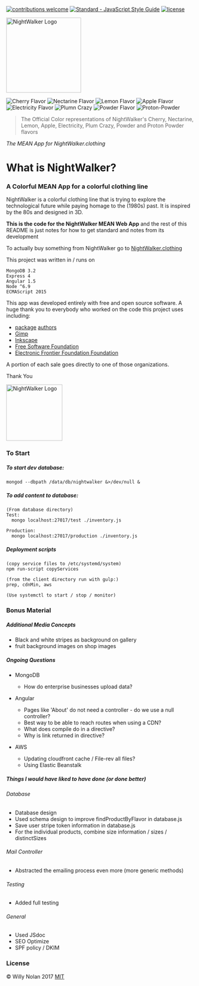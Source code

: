 [![contributions welcome](https://img.shields.io/badge/contributions-welcome-brightgreen.svg?style=flat)](https://github.com/computersarecool/nightwalker/issues)
[![Standard - JavaScript Style Guide](https://img.shields.io/badge/code_style-standard-brightgreen.svg)](http://standardjs.com/)
[![license](https://img.shields.io/github/license/mashape/apistatus.svg)]()

  <img src="https://nightwalker.clothing/images/text_logo.svg" alt="NightWalker Logo" style="width: 200px;"/>

  ![Cherry Flavor](https://dummyimage.com/50/c71b39/c71b39.jpg "Cherry Flavor")
  ![Nectarine Flavor](https://dummyimage.com/50/fa5132/fa5132.jpg "Nectarine Flavor")
  ![Lemon Flavor](https://dummyimage.com/50/feda60/feda60.jpg "Lemon Flavor")
  ![Apple Flavor](https://dummyimage.com/50/005b3a/005b3a.jpg "Apple Flavor")
  ![Electricity Flavor](https://dummyimage.com/50/26599a/26599a.jpg "Electricity Flavor")
  ![Plumn Crazy](https://dummyimage.com/50/3f2c63/3f2c63.jpg "Plum Crazy Flavor")
  ![Powder Flavor](https://dummyimage.com/50/e45c68/e45c68.jpg "Powder Flavor")
  ![Proton-Powder](https://dummyimage.com/50/ed243f/ed243f.jpg "Proton-Powder Flavor")
  
  > The Official Color representations of NightWalker's Cherry, Nectarine, Lemon, Apple, Electricity, Plum Crazy, Powder and Proton Powder flavors

*The MEAN App for NightWalker.clothing*

# What is NightWalker?
### A Colorful MEAN App for a colorful clothing line

  NightWalker is a colorful clothing line that is trying to explore the technological future while paying homage to the (1980s) past. It is inspired by the 80s and designed in 3D.

  **This is the code for the NightWalker MEAN Web App** and the rest of this README is just notes for how to get standard and notes from its development
  
  To actually buy something from NightWalker go to [NightWalker.clothing](https://nightwalker.clothing "The Nightwalker.clothing website")
  
  This project was written in / runs on
  ```
  MongoDB 3.2
  Express 4
  Angular 1.5 
  Node ^6.9
  ECMAScript 2015
  ```
  
  This app was developed entirely with free and open source software. A huge thank you to everybody who worked on the code this project uses including: 
  
  * [package](https://raw.githubusercontent.com/computersarecool/nightwalker/master/server/package.json "Server Package.json") [authors](https://raw.githubusercontent.com/computersarecool/nightwalker/master/server/package.json "Client Package.json")
  * [Gimp](https://www.gimp.org/ "Gimp")
  * [Inkscape](https://inkscape.org/ "Inkscape")
  * [Free Software Foundation](https://www.fsf.org "FSF")
  * [Electronic Frontier Foundation Foundation](https://www.eff.org "EFF") 
  
  A portion of each sale goes directly to one of those organizations. 
  
  Thank You
  
  <img src="https://nightwalker.clothing/images/symbol_logo.svg" alt="NightWalker Logo" style="width: 150px;"/>

### To Start
##### To start dev database:
    mongod --dbpath /data/db/nightwalker &>/dev/null &

##### To add content to database:
    (From database directory)
    Test:
      mongo localhost:27017/test ./inventory.js

    Production:
      mongo localhost:27017/production ./inventory.js
      
##### Deployment scripts
    (copy service files to /etc/systemd/system)
    npm run-script copyServices
    
    (from the client directory run with gulp:)
    prep, cdnMin, aws

    (Use systemctl to start / stop / monitor)
    
### Bonus Material
##### Additional Media Concepts
  - Black and white stripes as background on gallery
  - fruit background images on shop images
  
##### Ongoing Questions
- MongoDB
  - How do enterprise businesses upload data?

- Angular
  - Pages like 'About' do not need a controller - do we use a null controller?
  - Best way to be able to reach routes when using a CDN?
  - What does compile do in a directive?
  - Why is link returned in directive?

- AWS
  - Updating cloudfront cache / File-rev all files?
  - Using Elastic Beanstalk

##### Things I would have liked to have done (or done better)
###### Database
  - Database design
  - Used schema design to improve findProductByFlavor in database.js
  - Save user stripe token information in database.js
  - For the individual products, combine size information / sizes / distinctSizes

###### Mail Controller
  - Abstracted the emailing process even more (more generic methods)

###### Testing
  - Added full testing

###### General
  - Used JSdoc
  - SEO Optimize
  - SPF policy / DKIM

### License
:copyright: Willy Nolan 2017 
[MIT](http://en.wikipedia.org/wiki/MIT_License)

